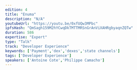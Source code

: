 ```yaml
---
edition: 4
title: "Enuma"
description: "N/A"
youtubeUrl: "https://youtu.be/0xfUQw3MPbc"
ipfsHash: "QmSagh159M2hYCwqDkTMTTMRSnGrAnViXAHRgbyaqnZQTw"
duration: 586
expertise: "Expert"
type: "Talk"
track: "Developer Experience"
keywords: ['Payment','dex','dexes','state channels']
tags: ['Developer Experience']
speakers: ['Antoine Cote','Philippe Camacho']
---
```

